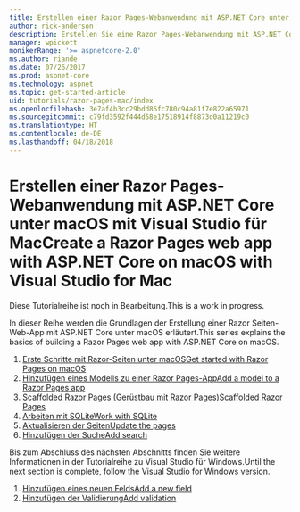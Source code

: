 ```yaml
---
title: Erstellen einer Razor Pages-Webanwendung mit ASP.NET Core unter macOS mit Visual Studio für Mac
author: rick-anderson
description: Erstellen Sie eine Razor Pages-Webanwendung mit ASP.NET Core und EF Core.
manager: wpickett
monikerRange: '>= aspnetcore-2.0'
ms.author: riande
ms.date: 07/26/2017
ms.prod: aspnet-core
ms.technology: aspnet
ms.topic: get-started-article
uid: tutorials/razor-pages-mac/index
ms.openlocfilehash: 3e7af4b3cc29bdd86fc780c94a81f7e822a65971
ms.sourcegitcommit: c79fd3592f444d58e17518914f8873d0a11219c0
ms.translationtype: HT
ms.contentlocale: de-DE
ms.lasthandoff: 04/18/2018
---
```

# <a name="create-a-razor-pages-web-app-with-aspnet-core-on-macos-with-visual-studio-for-mac"></a><span data-ttu-id="d6cd3-103">Erstellen einer Razor Pages-Webanwendung mit ASP.NET Core unter macOS mit Visual Studio für Mac</span><span class="sxs-lookup"><span data-stu-id="d6cd3-103">Create a Razor Pages web app with ASP.NET Core on macOS with Visual Studio for Mac</span></span>

<span data-ttu-id="d6cd3-104">Diese Tutorialreihe ist noch in Bearbeitung.</span><span class="sxs-lookup"><span data-stu-id="d6cd3-104">This is a work in progress.</span></span>

<span data-ttu-id="d6cd3-105">In dieser Reihe werden die Grundlagen der Erstellung einer Razor Seiten-Web-App mit ASP.NET Core unter macOS erläutert.</span><span class="sxs-lookup"><span data-stu-id="d6cd3-105">This series explains the basics of building a Razor Pages web app with ASP.NET Core on macOS.</span></span>

1. [<span data-ttu-id="d6cd3-106">Erste Schritte mit Razor-Seiten unter macOS</span><span class="sxs-lookup"><span data-stu-id="d6cd3-106">Get started with Razor Pages on macOS</span></span>](xref:tutorials/razor-pages-mac/razor-pages-start)
1. [<span data-ttu-id="d6cd3-107">Hinzufügen eines Modells zu einer Razor Pages-App</span><span class="sxs-lookup"><span data-stu-id="d6cd3-107">Add a model to a Razor Pages app</span></span>](xref:tutorials/razor-pages-mac/model)
1. [<span data-ttu-id="d6cd3-108">Scaffolded Razor Pages (Gerüstbau mit Razor Pages)</span><span class="sxs-lookup"><span data-stu-id="d6cd3-108">Scaffolded Razor Pages</span></span>](xref:tutorials/razor-pages-mac/page)
1. [<span data-ttu-id="d6cd3-109">Arbeiten mit SQLite</span><span class="sxs-lookup"><span data-stu-id="d6cd3-109">Work with SQLite</span></span>](xref:tutorials/razor-pages-mac/sql)
1. [<span data-ttu-id="d6cd3-110">Aktualisieren der Seiten</span><span class="sxs-lookup"><span data-stu-id="d6cd3-110">Update the pages</span></span>](xref:tutorials/razor-pages-mac/da1)
1. [<span data-ttu-id="d6cd3-111">Hinzufügen der Suche</span><span class="sxs-lookup"><span data-stu-id="d6cd3-111">Add search</span></span>](xref:tutorials/razor-pages-mac/search)

<span data-ttu-id="d6cd3-112">Bis zum Abschluss des nächsten Abschnitts finden Sie weitere Informationen in der Tutorialreihe zu Visual Studio für Windows.</span><span class="sxs-lookup"><span data-stu-id="d6cd3-112">Until the next section is complete, follow the Visual Studio for Windows version.</span></span>

1. [<span data-ttu-id="d6cd3-113">Hinzufügen eines neuen Felds</span><span class="sxs-lookup"><span data-stu-id="d6cd3-113">Add a new field</span></span>](xref:tutorials/razor-pages/new-field)
1. [<span data-ttu-id="d6cd3-114">Hinzufügen der Validierung</span><span class="sxs-lookup"><span data-stu-id="d6cd3-114">Add validation</span></span>](xref:tutorials/razor-pages/validation)
